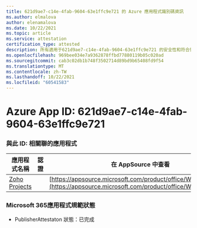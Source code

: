 ```yaml
---
title: 621d9ae7-c14e-4fab-9604-63e1ffc9e721 的 Azure 應用程式識別碼資訊
ms.author: elmalova
author: elenamalova
ms.date: 10/22/2021
ms.topic: article
ms.service: attestation
certification_type: attested
description: 所有適用于621d9ae7-c14e-4fab-9604-63e1ffc9e721 的安全性和符合性資訊資訊。
ms.openlocfilehash: 969bee034e7a9362878ffbd77880119b05c020ad
ms.sourcegitcommit: cab3c02db1b748f3502714d89bd9b65408fd9f54
ms.translationtype: MT
ms.contentlocale: zh-TW
ms.lasthandoff: 10/22/2021
ms.locfileid: "60541583"
---
```

# <a name="azure-app-id-621d9ae7-c14e-4fab-9604-63e1ffc9e721"></a>Azure App ID: 621d9ae7-c14e-4fab-9604-63e1ffc9e721


### <a name="apps-associated-with-this-id"></a>與此 ID: 相關聯的應用程式
| **應用程式名稱** | **認證** | **在 AppSource 中查看** |
|--------------|---------------|-----------------------|
| [Zoho Projects](https://docs.microsoft.com/microsoft-365-app-certification/forward/WA104381668) |  | [https://appsource.microsoft.com/product/office/WA104381668](https://appsource.microsoft.com/product/office/WA104381668) |

### <a name="microsoft-365-app-compliance-status"></a>Microsoft 365應用程式規範狀態
- PublisherAttestaton 狀態：已完成
